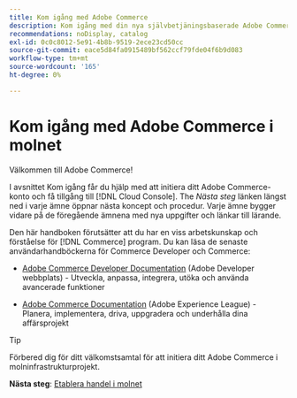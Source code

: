 ```yaml
---
title: Kom igång med Adobe Commerce
description: Kom igång med din nya självbetjäningsbaserade Adobe Commerce om molninfrastruktur och lär dig hur du bygger och driftsätter en Adobe Commerce-butik på några minuter.
recommendations: noDisplay, catalog
exl-id: 0c0c8012-5e91-4b8b-9519-2ece23cd50cc
source-git-commit: eace5d84fa0915489bf562ccf79fde04f6b9d083
workflow-type: tm+mt
source-wordcount: '165'
ht-degree: 0%

---
```


# Kom igång med Adobe Commerce i molnet

Välkommen till Adobe Commerce!

I avsnittet Kom igång får du hjälp med att initiera ditt Adobe Commerce-konto och få tillgång till [!DNL Cloud Console]. The _Nästa steg_ länken längst ned i varje ämne öppnar nästa koncept och procedur. Varje ämne bygger vidare på de föregående ämnena med nya uppgifter och länkar till lärande.

Den här handboken förutsätter att du har en viss arbetskunskap och förståelse för [!DNL Commerce] program. Du kan läsa de senaste användarhandböckerna för Commerce Developer och Commerce:

- [Adobe Commerce Developer Documentation](https://developer.adobe.com/commerce/docs/) (Adobe Developer webbplats) - Utveckla, anpassa, integrera, utöka och använda avancerade funktioner

- [Adobe Commerce Documentation](https://experienceleague.adobe.com/docs/commerce.html) (Adobe Experience League) - Planera, implementera, driva, uppgradera och underhålla dina affärsprojekt

>[!TIP]
>
>Förbered dig för ditt välkomstsamtal för att initiera ditt Adobe Commerce i molninfrastrukturprojekt.
>
>**Nästa steg**: [Etablera handel i molnet](new-project.md)
